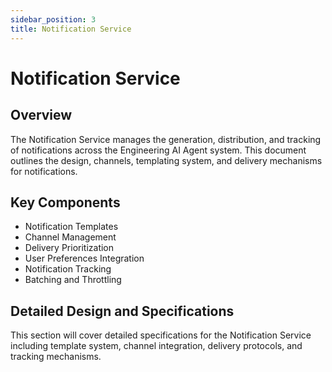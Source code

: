 ```yaml
---
sidebar_position: 3
title: Notification Service
---
```


# Notification Service

## Overview

The Notification Service manages the generation, distribution, and tracking of notifications across the Engineering AI Agent system. This document outlines the design, channels, templating system, and delivery mechanisms for notifications.

## Key Components

- Notification Templates
- Channel Management
- Delivery Prioritization
- User Preferences Integration
- Notification Tracking
- Batching and Throttling

## Detailed Design and Specifications

This section will cover detailed specifications for the Notification Service including template system, channel integration, delivery protocols, and tracking mechanisms.
